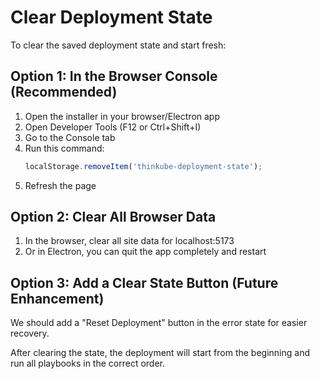 # Clear Deployment State

To clear the saved deployment state and start fresh:

## Option 1: In the Browser Console (Recommended)

1. Open the installer in your browser/Electron app
2. Open Developer Tools (F12 or Ctrl+Shift+I)
3. Go to the Console tab
4. Run this command:
   ```javascript
   localStorage.removeItem('thinkube-deployment-state');
   ```
5. Refresh the page

## Option 2: Clear All Browser Data

1. In the browser, clear all site data for localhost:5173
2. Or in Electron, you can quit the app completely and restart

## Option 3: Add a Clear State Button (Future Enhancement)

We should add a "Reset Deployment" button in the error state for easier recovery.

After clearing the state, the deployment will start from the beginning and run all playbooks in the correct order.